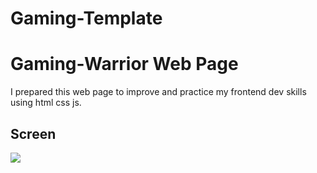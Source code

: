 # Gaming-Template
<h1>Gaming-Warrior Web Page</h1>
I prepared this web page to improve and practice my frontend dev skills using html css js.

<h2> Screen</h2>

![](Tab-Game-Warrior.gif)
